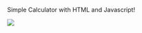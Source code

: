 Simple Calculator with HTML and Javascript!

<img src="https://github.com/AlanTeeWeiLoon/AlanTeeWeiLoon/blob/main/Image/Calculator.png" />
